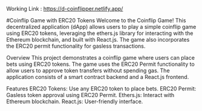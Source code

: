 Working Link : https://d-coinflipper.netlify.app/

#Coinflip Game with ERC20 Tokens
Welcome to the Coinflip Game! This decentralized application (dApp) allows users to play a simple coinflip game using ERC20 tokens, leveraging the ethers.js library for interacting with the Ethereum blockchain, and built with React.js. The game also incorporates the ERC20 permit functionality for gasless transactions.

Overview
This project demonstrates a coinflip game where users can place bets using ERC20 tokens. The game uses the ERC20 Permit functionality to allow users to approve token transfers without spending gas. The application consists of a smart contract backend and a React.js frontend.

Features
ERC20 Tokens: Use any ERC20 token to place bets.
ERC20 Permit: Gasless token approval using ERC20 Permit.
Ethers.js: Interact with Ethereum blockchain.
React.js: User-friendly interface.
